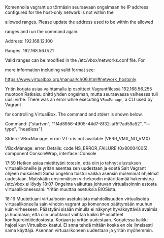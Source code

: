 Komennolla vagrant up törmäsin seuraavaan ongelmaan
he IP address configured for the host-only network is not within the

allowed ranges. Please update the address used to be within the allowed

ranges and run the command again.



  Address: 192.168.12.100

  Ranges: 192.168.56.0/21



Valid ranges can be modified in the /etc/vbox/networks.conf file. For

more information including valid format see:



  https://www.virtualbox.org/manual/ch06.html#network_hostonly

Yritin korjata asiaa vaihtamalla ip osoitteet Vagrantfilessä 192.168.56.255 muotoon
Ratkaisu ohitti yhden ongelman, mutta seuraavassa vaiheessa tuli uusi virhe:
There was an error while executing `VBoxManage`, a CLI used by Vagrant

for controlling VirtualBox. The command and stderr is shown below.



Command: ["startvm", "1f4d8956-4905-44d7-8f32-af5f7ad59a52", "--type", "headless"]



Stderr: VBoxManage: error: VT-x is not available (VERR_VMX_NO_VMX)

VBoxManage: error: Details: code NS_ERROR_FAILURE (0x80004005), component ConsoleWrap, interface IConsole


17:59
Hetken asiaa mietittyäni totesin, että olin jo tehnyt alustuksen virtuaalikoneille ja yritän asentaa sen uudestaan ja edetä Salt Vagrant ohjeen mukaisesti
Sama ongelma toistui vaikka asensin molemmat ohjelmat uudestaan. Myöskään ensimmäisen virhekoodin määrittämää hakemistoa /etc/vbox ei löydy
18:07
Ongelma vaikuttaa johtuvan virtualisoinnin estosta virtuaalikoneessani. Yritän muuttaa asetuksia BIOSista.

18:16
Muutettuani virtualboxin asetuksista mahdollisuuden virtualisoida virtuaalikoneella sain vihdoin vagrant up komennon päättymään muuhun kuin virheeseen.
Päästyäni sisään minulla ei näkynyt hyväksyttäviä avaimia ja huomasin, että olin unohtanut vaihtaa kaikki IP-osoitteet konfigurointitiedostosta.
Korjaan ja yritän uudestaan.
Korjatessa kaikki hajosi kun Virtualbox kaatui. Ei anna tehdä mitään koska en ole ilmeisesti sama käyttäjä.
Asennan virtuaalikoneen uudestaan ja yritän myöhemmin.
